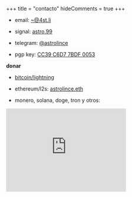 +++
title = "contacto"
hideComments = true
+++

- email: [~@4st.li](mailto:~@4st.li)

- signal: [astro.99](https://signal.me/#eu/Kz9MrSbPxZY4IWQmqVd4vob21mJnYvU-Ru9STNJErWZNOALb_8lJupYf9j9tOE0X)

- telegram: [@astrolince](https://t.me/astrolince)

- pgp key: [CC39 C6D7 7BDF 0053](https://keybase.io/astrolince/pgp_keys.asc?fingerprint=4678098bf5783d3f5d506eb6cc39c6d77bdf0053)

**donar**

- [bitcoin/lightning](https://checkout.opennode.com/p/32c4dcff-1ef4-44ba-908e-cccf7f564233)

- ethereum/l2s: [astrolince.eth](https://app.zerion.io/0x70b9f12c83c1d7ae588682dc4787a30cdacfc4fd/overview?name=astrolince.eth)

- monero, solana, doge, tron y otros:

<iframe src="https://trocador.app/es/anonpay/?ticker_to=xmr&network_to=Mainnet&address=8BVAgmF6bwQeW8Y6UEFut7YzKyQCE19UANt9avx64ZjsApwvCaaMhVZYd6LwqpKjsaRyJaVvTjxapK3chj3JUv4cUepKCjB&donation=True&simple_mode=True&description=Donacion+a+4st.li&email=pay@4st.li&ticker_from=xmr&network_from=Mainnet&buttonbgcolor=f462c6&bgcolor=" width="325" height="225" style="border:0" scrolling="no"></iframe>
